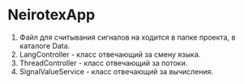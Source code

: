 # NeirotexApp

 1. Файл для считывания сигналов на ходится в папке проекта, в каталоге Data.
 2. LangController - класс отвечающий за смену языка.
 3. ThreadController - класс отвечающий за потоки.
 4. SignalValueService - класс отвечающий за вычисления.
 

